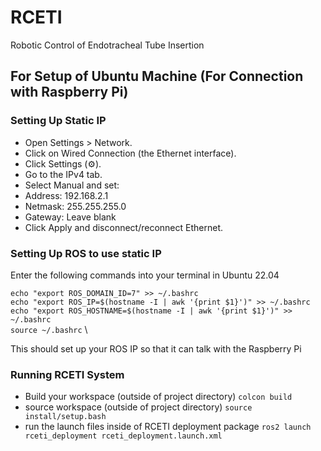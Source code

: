# RCETI
Robotic Control of Endotracheal Tube Insertion

## For Setup of Ubuntu Machine (For Connection with Raspberry Pi)

### Setting Up Static IP
- Open Settings > Network.
- Click on Wired Connection (the Ethernet interface).
- Click Settings (⚙️).
- Go to the IPv4 tab.
- Select Manual and set:
- Address: 192.168.2.1
- Netmask: 255.255.255.0
- Gateway: Leave blank
- Click Apply and disconnect/reconnect Ethernet.

### Setting Up ROS to use static IP
Enter the following commands into your terminal in Ubuntu 22.04

`echo "export ROS_DOMAIN_ID=7" >> ~/.bashrc ` \
`echo "export ROS_IP=$(hostname -I | awk '{print $1}')" >> ~/.bashrc` \
`echo "export ROS_HOSTNAME=$(hostname -I | awk '{print $1}')" >> ~/.bashrc` \
`source ~/.bashrc` \

This should set up your ROS IP so that it can talk with the Raspberry Pi

### Running RCETI System
- Build your workspace (outside of project directory)
```colcon build```
- source workspace (outside of project directory)
```source install/setup.bash```
- run the launch files inside of RCETI deployment package
```ros2 launch rceti_deployment rceti_deployment.launch.xml```

